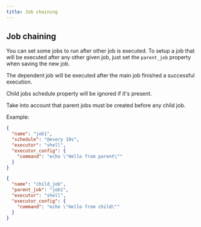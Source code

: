 ```yaml
---
title: Job chaining
---
```


## Job chaining

You can set some jobs to run after other job is executed. To setup a job that will be executed after any other given job, just set the `parent_job` property when saving the new job.

The dependent job will be executed after the main job finished a successful execution.

Child jobs schedule property will be ignored if it's present.

Take into account that parent jobs must be created before any child job.

Example:

```json
{
  "name": "job1",
  "schedule": "@every 10s",
  "executor": "shell",
  "executor_config": {
    "command": "echo \"Hello from parent\""
  }
}

{
  "name": "child_job",
  "parent_job": "job1",
  "executor": "shell",
  "executor_config": {
    "command": "echo \"Hello from child\""
  }
}
```
